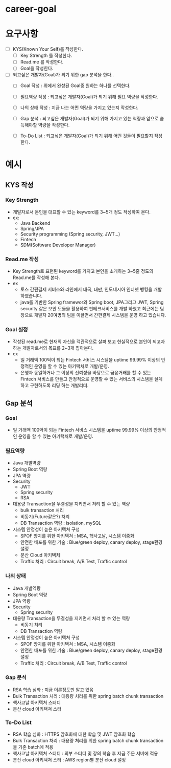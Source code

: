 # career-goal

# 요구사항
- [ ] KYS(Known Your Self)를 작성한다.
    - [ ] Key Strength 를 작성한다.
    - [ ] Read.me 를 작성한다.
    - [ ] Goal을 작성한다.
- [ ] 되고싶은 개발자(Goal)가 되기 위한 gap 분석을 한다..
    - [ ] Goal 작성 : 위에서 완성된 Goal중 원하는 하나를 선택한다.
    - [ ] 필요역량 작성 : 되고싶은 개발자(Goal)가 되기 위해 필요 역량을 작성한다.
    - [ ] 나의 상태 작성 : 지금 나는 어떤 역량을 가지고 있는지 작성한다.
    - [ ] Gap 분석 : 되고싶은 개발자(Goal)가 되기 위해 가지고 있는 역량과 앞으로 습득해야할 역량을 작성한다.
    - [ ] To-Do List : 되고싶은 개발자(Goal)가 되기 위해 어떤 것들이 필요할지 작성한다.


# 예시
## KYS 작성
### Key Strength
- 개발자로서 본인을 대표할 수 있는 keyword를 3~5개 정도 작성하여 본다. 
- ex: 
    - Java Backend
    - Spring/JPA
    - Security programming (Spring security, JWT...)
    - Fintech
    - SDM(Software Developer Manager)
### Read.me 작성
- Key Strength로 표현된 keyword를 가지고 본인을 소개하는 3~5줄 정도의 Read.me를 작성해 본다.
- ex
    - 토스 간편결제 서비스와 라인에서 태국, 대만, 인도네시아 인터넷 뱅킹을 개발 하였습니다. 
    - java를 기반한 Spring framewor와 Spring boot, JPA그리고 JWT, Spring security 같은 보안 모듈을 활용하여 핀테크서비스를 개발 하였고 최근에는 팀장으로 개발자 20여명의 팀을 이끌면서 간편결제 시스템을 운영 하고 있습니다. 

### Goal 설정
- 작성된 read.me로 현재의 자신을 객관적으로 살펴 보고 현실적으로 본인이 되고자하는 개발자로서의 목표를 2~3개 잡아본다.
- ex
    - 일 거래액 100억이 되는 Fintech 서비스 시스템을 uptime 99.99% 이상의 안정적인 운영을 할 수 있는 아키택처로 개발/운영.
    - 은행과 동일하거나 그 이상의 신뢰성을 바탕으로 금융거래를 할 수 있는 Fintech 서비스를 만들고 안정적으로 운영할 수 있는 서비스의 시스템을 설계 하고 구현하도록 리딩 하는 개발리더.
## Gap 분석
### Goal
- 일 거래액 100억이 되는 Fintech 서비스 시스템을 uptime 99.99% 이상의 안정적인 운영을 할 수 있는 아키택처로 개발/운영.
### 필요역량
- Java 개발역량
- Spring Boot 역량
- JPA 역량
- Security
    - JWT
    - Spring security
    - RSA
- 대용량 Transaction을 무결성을 지키면서 처리 할 수 있는 역량
    - bulk transaction 처리
    - 비동기(Future같은?) 처리
    - DB Transaction 역량 : isolation, mySQL
- 시스템 안정성이 높은 아키택쳐 구성
    - SPOF 방지를 위한 아키택쳐 : MSA, 핵사고날, 시스템 이중화
    - 안전한 배포를 위한 기술 : Blue/green deploy, canary deploy, stage환경 설정
    - 분산 Cloud 아키택처
    - Traffic 처리 : Circuit break, A/B Test, Traffic control
### 나의 상태
- Java 개발역량
- Spring Boot 역량
- JPA 역량
- Security
    - Spring security
- 대용량 Transaction을 무결성을 지키면서 처리 할 수 있는 역량
    - 비동기 처리
    - DB Transaction 역량
- 시스템 안정성이 높은 아키택쳐 구성
    - SPOF 방지를 위한 아키택쳐 : MSA, 시스템 이중화
    - 안전한 배포를 위한 기술 : Blue/green deploy, canary deploy, stage환경 설정
    - Traffic 처리 : Circuit break, A/B Test, Traffic control
### Gap 분석
- RSA 학습 심화 : 지금 이론정도만 알고 있음
- Bulk Transaction 처리 : 대용량 처리를 위한 spring batch chunk transaction
- 핵사고날 아키택쳐 스터디
- 분산 cloud 아키택쳐 스터
### To-Do List
- RSA 학습 심화 : HTTPS 암호화에 대한 학습 및 JWT 암호화 학습
- Bulk Transaction 처리 : 대용량 처리를 위한 spring batch chunk transaction 을 기존 batch에 적용
- 핵사고날 아키택쳐 스터디 : 외부 스터디 및 강의 학습 후 지금 주문 서버에 적용
- 분산 cloud 아키택쳐 스터 : AWS region별 분산 cloud 설정



